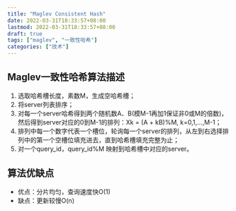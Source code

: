 ```yaml
---
title: "Maglev Consistent Hash"
date: 2022-03-31T18:33:57+08:00
lastmod: 2022-03-31T18:33:57+08:00
draft: true
tags: ["maglev", "一致性哈希"]
categories: ["技术"]
---
```


## Maglev一致性哈希算法描述
1. 选取哈希槽长度，素数M，生成空哈希槽；
2. 将server列表排序；
3. 对每一个server哈希得到两个随机数A、B(模M-1再加1保证非0或M的倍数)，然后得到server对应的0到M-1的排列：Xk = (A + kB)%M, k=0,1,...,M-1；
4. 排列中每一个数字代表一个槽位，轮询每一个server的排列，从左到右选择排列中的第一个空槽位填充进去，直到哈希槽填充完整为止；
5. 对一个query_id，query_id%M 映射到哈希槽中对应的server。

## 算法优缺点
* 优点：分片均匀，查询速度快O(1)
* 缺点：更新较慢O(n)
